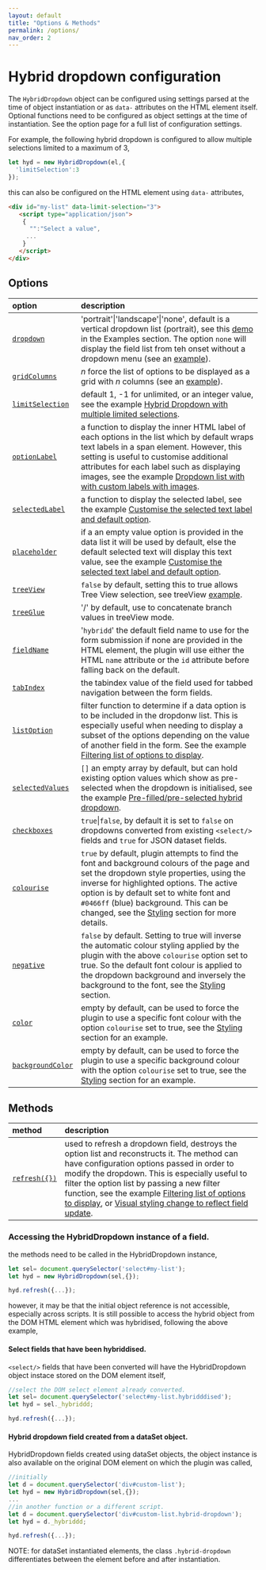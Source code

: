 ```yaml
---
layout: default
title: "Options & Methods"
permalink: /options/
nav_order: 2
---
```


# Hybrid dropdown configuration

The `HybridDropdown` object can be configured using settings parsed at the time of object instantiation or as `data-` attributes on the HTML element itself.  Optional functions need to be configured as object settings at the time of instantiation.  See the option page for a full list of configuration settings.

For example, the following hybrid dropdown is configured to allow multiple selections limited to a maximum of 3,

```javascript
let hyd = new HybridDropdown(el,{
  'limitSelection':3
});
```

this can also be configured on the HTML element using `data-` attributes,

```html
<div id="my-list" data-limit-selection="3">
   <script type="application/json">
    {
      "":"Select a value",
     ...
    }
   </script>
</div>
```

## Options

| option           | description                                                  |
|:-----------------|:-------------------------------------------------------------|      
| [`dropdown`](#option-dropdown)       | 'portrait'&#124;'landscape'&#124;'none', default is a vertical dropdown list (portrait), see this [demo](/hybrid-html-dropdown/examples/#dropdown-list-with-with-custom-labels-with-images) in the Examples section.  The option `none` will display the field list from teh onset without a dropdown menu (see an [example](/hybrid-html-dropdown/examples/#image-grid-no-dropdown)).|
| [`gridColumns`](#option-grid-columns)       | *n* force the list of options to be displayed as a grid with *n* columns (see an [example](/hybrid-html-dropdown/examples/#image-grid-no-dropdown)).|
| [`limitSelection`](#option-limitSelection) | default 1, -1 for unlimited, or an integer value, see the example [Hybrid Dropdown with multiple limited selections](/hybrid-html-dropdown/examples/#hybrid-dropdown-with-multiple-limited-selections).            |
| [`optionLabel`](#option-optionLabel)  | a function to display the inner HTML label of each options in the list which by default wraps text labels in a span element.  However, this setting is useful to customise additional attributes for each label such as displaying images, see the example [Dropdown list with with custom labels with images](/hybrid-html-dropdown/examples/#dropdown-list-with-with-custom-labels-with-images).|
| [`selectedLabel`](#option-selectedLabel)  | a function to display the selected label, see the example [Customise the selected text label and default option](/hybrid-html-dropdown/examples/#customise-the-selected-text-label-and-default-option).|
| [`placeholder`](#option-placeholder)    | if a an empty value option is provided in the data list it will be used by default, else the default selected text will display this text value, see the example [Customise the selected text label and default option](/hybrid-html-dropdown/examples/#customise-the-selected-text-label-and-default-option).|
| [`treeView`](#option-treeView)       | `false` by default, setting this to true allows Tree View selection, see treeView [example](/hybrid-html-dropdown/examples/#hybrid-dropdonw-with-treeview-selection).|
| [`treeGlue`](#option-treeGlue)       | '/' by default, use to concatenate branch values in treeView mode.|
| [`fieldName`](#option-fieldName)      | '`hybridd`' the default field name to use for the form submission if none are provided in the HTML element, the plugin will use either the HTML `name` attribute or the `id` attribute before falling back on the default.|
| [`tabIndex`](#option-tabIndex)       | the tabindex value of the field used for tabbed navigation between the form fields.|
| [`listOption`](#option-listOption)     | filter function to determine if a data option is to be included in the dropdonw list.  This is especially useful when needing to display a subset of the options depending on the value of another field in the form. See the example [Filtering list of options to display](/hybrid-html-dropdown/examples/#filtering-list-of-options-to-display).|
| [`selectedValues`](#option-selectedValues) | `[]` an empty array by default, but can hold existing option values which show as pre-selected when the dropdown is initialised, see the example [Pre-filled/pre-selected hybrid dropdown](/hybrid-html-dropdown/examples/#pre-filledpre-selected-hybrid-dropdown).|
| [`checkboxes`](#option-checkboxes)     | `true`&#124;`false`, by default it is set to `false` on dropdowns converted from existing `<select/>` fields and `true` for JSON dataset fields.|
| [`colourise`](#option-colourise)      | `true` by default, plugin attempts to find the font and background colours of the page and set the dropdown  style properties, using the inverse for highlighted options.  The active option is by default set to white font and `#0466ff` (blue) background.  This can be changed, see the [Styling](/hybrid-html-dropdown/styling/#setting-custom-colours-css-overrules) section for more details.|
| [`negative`](#option-negative)       | `false` by default.  Setting to true will inverse the automatic colour styling applied by the plugin with the above `colourise` option set to true.  So the default font colour is applied to the dropdown background and inversely the background to the font, see the [Styling](/hybrid-html-dropdown/styling/#setting-custom-colours-negative-effect) section.|
| [`color`](#option-color)          | empty by default, can be used to force the plugin to use a specific font colour with the option `colourise` set to true, see the [Styling](/hybrid-html-dropdown/styling/#setting-custom-colours-custom-colours) section for an example.|
| [`backgroundColor`](#option-backgroundColor)| empty by default, can be used to force the plugin to use a specific background colour with the option `colourise` set to true, see the [Styling](/hybrid-html-dropdown/styling/#setting-custom-colours-custom-colours) section for an example.|

## Methods

| method           | description                                                  |
|:-----------------|:-------------------------------------------------------------|      
| [`refresh({})`](#method-refresh)| used to refresh a dropdown field, destroys the option list and reconstructs it.  The method can have configuration options passed in order to modify the dropdown.  This is especially useful to filter the option list by passing a new filter function, see the example [Filtering list of options to display](/hybrid-html-dropdown/examples/#filtering-list-of-options-to-display), or [Visual styling change to reflect field update](/hybrid-html-dropdown/examples/#visual-styling-change-to-reflect-field-update).|

### Accessing the HybridDropdown instance of a field.

the methods need to be called in the HybridDropdown instance,

```javascript
let sel= document.querySelector('select#my-list');
let hyd = new HybridDropdown(sel,{});

hyd.refresh({...});
```

however, it may be that the initial object reference is not accessible, especially across scripts. It is still possible to access the hybrid object from the DOM HTML element which was hybridised, following the above example,

#### Select fields that have been hybriddised.

`<select/>` fields that have been converted will have the HybridDropdown object instace stored on the DOM element itself,

```javascript
//select the DOM select element already converted.
let sel= document.querySelector('select#my-list.hybridddised');
let hyd = sel._hybriddd;

hyd.refresh({...});
```
#### Hybrid dropdown field created from a dataSet object.

HybridDropdown fields created using dataSet objects, the object instance is also available on the original DOM element on which the plugin was called,

```javascript
//initially
let d = document.querySelector('div#custom-list');
let hyd = new HybridDropdown(sel,{});
...
//in another function or a different script.
let d = document.querySelector('div#custom-list.hybrid-dropdown');
let hyd = d._hybriddd;

hyd.refresh({...});
```
NOTE: for dataSet instantiated elements, the class `.hybrid-dropdown` differentiates between the element before and after instantiation.
